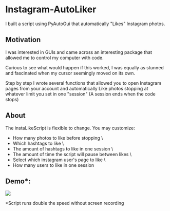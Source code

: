 # Instagram-AutoLiker
I built a script using PyAutoGui that automatically "Likes" Instagram photos.

## Motivation
I was interested in GUIs and came across an interesting package that allowed me to control my computer with code.

Curious to see what would happen if this worked, I was equally as stunned and fascinated when my cursor seemingly moved on its own.

Step by step I wrote several functions that allowed you to open Instagram pages from your account and automatically Like photos stopping at whatever limit you set in one "session" (A session ends when the code stops)

## About
The instaLikeScript is flexible to change. You may customize:

+ How many photos to like before stopping \
+ Which hashtags to like \
+ The amount of hashtags to like in one session \
+ The amount of time the script will pause between likes \
+ Select which instagram user's page to like \
+ How many users to like in one session

## Demo*:
![](https://github.com/chrispfchung/Instagram-AutoLiker/blob/master/demo.gif)

*Script runs double the speed without screen recording

